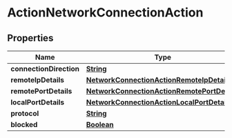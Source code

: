 

# ActionNetworkConnectionAction


## Properties

| Name | Type | Description | Notes |
|------------ | ------------- | ------------- | -------------|
|**connectionDirection** | [**String**](String.md) |  |  [optional] |
|**remoteIpDetails** | [**NetworkConnectionActionRemoteIpDetails**](NetworkConnectionActionRemoteIpDetails.md) |  |  [optional] |
|**remotePortDetails** | [**NetworkConnectionActionRemotePortDetails**](NetworkConnectionActionRemotePortDetails.md) |  |  [optional] |
|**localPortDetails** | [**NetworkConnectionActionLocalPortDetails**](NetworkConnectionActionLocalPortDetails.md) |  |  [optional] |
|**protocol** | [**String**](String.md) |  |  [optional] |
|**blocked** | [**Boolean**](Boolean.md) |  |  [optional] |



